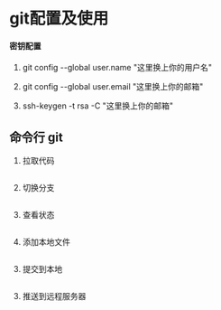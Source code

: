 # git配置及使用

#### 密钥配置

1. git config --global  user.name "这里换上你的用户名"

2. git config --global user.email "这里换上你的邮箱"

3. ssh-keygen -t rsa -C "这里换上你的邮箱"

## 命令行 git
1. 拉取代码
``` git clone 仓库地址 
```
2. 切换分支
``` git checkout 分支名称
```
3. 查看状态
``` git status
```
4. 添加本地文件
``` git add .
```
3. 提交到本地
``` git commit -m "提交说明"
```
3. 推送到远程服务器
``` git push
```
